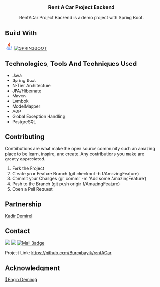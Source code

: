 <h3 align="center"> Rent A Car Project Backend</h3>
 <p align="center"> RentACar Project Backend is a demo project with Spring Boot. </p>
 
## Build With
 <a href="https://github.com/Burcubayik" rel="nofollow"><img align="" alt="JAVA" width="26px" src="https://raw.githubusercontent.com/kadirdemirel/kadirdemirel/main/images/java.png" style="max-width:100%;"></a>
 <a href="https://github.com/Burcubayik" rel="nofollow"><img align="" alt="SPRINGBOOT" width="26px" src="https://miro.medium.com/fit/c/294/294/1*R6jBaoIrvb49knSiTJ7lgA.png" style="max-width:100%;"></a>

## Technologies, Tools And Techniques Used
- Java
- Spring Boot
- N-Tier Architecture
- JPA/Hibernate
- Maven
- Lombok
- ModelMapper
- AOP
- Global Exception Handling
- PostgreSQL

## Contributing
Contributions are what make the open source community such an amazing place to be learn, inspire, and create. Any contributions you make are greatly appreciated.

1. Fork the Project
2. Create your Feature Branch (git checkout -b f/AmazingFeature)
3. Commit your Changes (git commit -m 'Add some AmazingFeature')
4. Push to the Branch (git push origin f/AmazingFeature)
5. Open a Pull Request


## Partnership
<a href="https://github.com/kadirdemirel">Kadir Demirel</a>

## Contact
[![](https://img.shields.io/badge/linkedin-%230077B5.svg?&style=for-the-badge&logo=linkedin&logoColor=white)](https://www.linkedin.com/in/burcubayik/)
[![](https://img.shields.io/badge/medium-%2312100E.svg?&style=for-the-badge&logo=medium&logoColor=white)](https://medium.com/burcubayik98)
[![Mail Badge](https://img.shields.io/badge/burcu.bayik98@gmail.com-c14438?style=for-the-badge&logo=Gmail&logoColor=white&link=mailto:burcu.bayik98@gmail.com)](mailto:burcu.bayik98@gmail.com)

Project Link: https://github.com/Burcubayik/rentACar
## Acknowledgment

<a href="https://github.com/engindemirog">🙏Engin Demiroğ</a>
